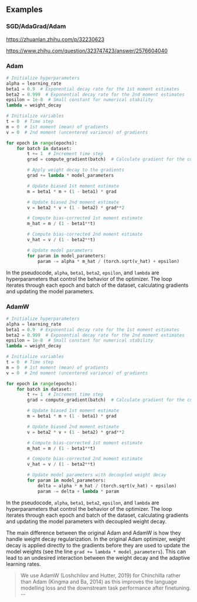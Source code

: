 

## Examples

### SGD/AdaGrad/Adam

https://zhuanlan.zhihu.com/p/32230623

https://www.zhihu.com/question/323747423/answer/2576604040

### Adam

```python
# Initialize hyperparameters
alpha = learning_rate
beta1 = 0.9  # Exponential decay rate for the 1st moment estimates
beta2 = 0.999  # Exponential decay rate for the 2nd moment estimates
epsilon = 1e-8  # Small constant for numerical stability
lambda = weight_decay

# Initialize variables
t = 0  # Time step
m = 0  # 1st moment (mean) of gradients
v = 0  # 2nd moment (uncentered variance) of gradients

for epoch in range(epochs):
    for batch in dataset:
        t += 1  # Increment time step
        grad = compute_gradient(batch)  # Calculate gradient for the current batch

        # Apply weight decay to the gradients
        grad += lambda * model_parameters

        # Update biased 1st moment estimate
        m = beta1 * m + (1 - beta1) * grad

        # Update biased 2nd moment estimate
        v = beta2 * v + (1 - beta2) * grad**2

        # Compute bias-corrected 1st moment estimate
        m_hat = m / (1 - beta1**t)

        # Compute bias-corrected 2nd moment estimate
        v_hat = v / (1 - beta2**t)

        # Update model parameters
        for param in model_parameters:
            param -= alpha * m_hat / (torch.sqrt(v_hat) + epsilon)

```

In the pseudocode, `alpha`, `beta1`, `beta2`, `epsilon`, and `lambda` are hyperparameters that control the behavior of the optimizer. The loop iterates through each epoch and batch of the dataset, calculating gradients and updating the model parameters.

### AdamW

```python
# Initialize hyperparameters
alpha = learning_rate
beta1 = 0.9  # Exponential decay rate for the 1st moment estimates
beta2 = 0.999  # Exponential decay rate for the 2nd moment estimates
epsilon = 1e-8  # Small constant for numerical stability
lambda = weight_decay

# Initialize variables
t = 0  # Time step
m = 0  # 1st moment (mean) of gradients
v = 0  # 2nd moment (uncentered variance) of gradients

for epoch in range(epochs):
    for batch in dataset:
        t += 1  # Increment time step
        grad = compute_gradient(batch)  # Calculate gradient for the current batch

        # Update biased 1st moment estimate
        m = beta1 * m + (1 - beta1) * grad

        # Update biased 2nd moment estimate
        v = beta2 * v + (1 - beta2) * grad**2

        # Compute bias-corrected 1st moment estimate
        m_hat = m / (1 - beta1**t)

        # Compute bias-corrected 2nd moment estimate
        v_hat = v / (1 - beta2**t)

        # Update model parameters with decoupled weight decay
        for param in model_parameters:
            delta = alpha * m_hat / (torch.sqrt(v_hat) + epsilon)
            param -= delta + lambda * param
```

In the pseudocode, `alpha`, `beta1`, `beta2`, `epsilon`, and `lambda` are hyperparameters that control the behavior of the optimizer. The loop iterates through each epoch and batch of the dataset, calculating gradients and updating the model parameters with decoupled weight decay.

The main difference between the original Adam and AdamW is how they handle weight decay regularization. In the original Adam optimizer, weight decay is applied directly to the gradients before they are used to update the model weights (see the line `grad += lambda * model_parameters`). This can lead to an undesired interaction between the weight decay and the adaptive learning rates.

> We use AdamW (Loshchilov and Hutter, 2019) for Chinchilla rather than Adam (Kingma and Ba, 2014) as this improves the language modelling loss and the downstream task performance after finetuning.
> -- [](4.%20Artificial%20intelligence/1.%20Major%20goals/Intelligence/Natural%20language%20processing/Large%20language%20model/Models/Chinchilla.md#^f76ade%7CChinchilla)


